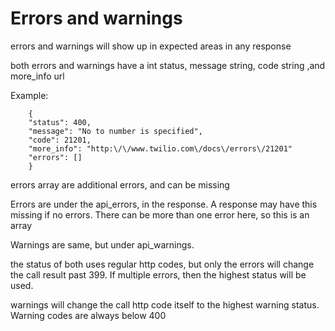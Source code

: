 # Errors and warnings

errors and warnings will show up in expected areas in any response

both errors and warnings have a int status, message string, code string ,and more_info url

Example:

        {
        "status": 400,
        "message": "No to number is specified",
        "code": 21201,
        "more_info": "http:\/\/www.twilio.com\/docs\/errors\/21201"
        "errors": []
        }

errors array are additional errors, and can be missing

Errors are under the api_errors, in the response. A response may have this missing if no errors. There can be more than one error here,
so this is an array

Warnings are same, but under api_warnings.

the status of both uses regular http codes, but only the errors will change the call result past 399.
If multiple errors, then the highest status will be used.

warnings will change the call http code itself to the highest warning status. Warning codes are always below 400 